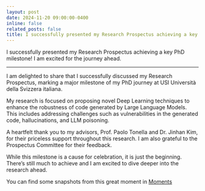 ```yaml
---
layout: post
date: 2024-11-20 09:00:00-0400
inline: false
related_posts: false
title: I successfully presented my Research Prospectus achieving a key PhD milestone! I am excited for the journey ahead.
---
```


I successfully presented my Research Prospectus achieving a key PhD milestone! I am excited for the journey ahead.

---

I am delighted to share that I successfully discussed my Research Prospectus, marking a major milestone of my PhD journey at USI Università della Svizzera italiana.

My research is focused on proposing novel Deep Learning techniques to enhance the robustness of code generated by Large Language Models. This includes addressing challenges such as vulnerabilities in the generated code, hallucinations, and LLM poisoning.

A heartfelt thank you to my advisors, Prof. Paolo Tonella and Dr. Jinhan Kim, for their priceless support throughout this research. I am also grateful to the Prospectus Committee for their feedback.

While this milestone is a cause for celebration, it is just the beginning. There’s still much to achieve and I am excited to dive deeper into the research ahead. 

You can find some snapshots from this great moment in <a href = "https://pasinisamuele.github.io/moments/prospectus/">Moments</a>